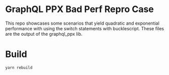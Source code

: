 # GraphQL PPX Bad Perf Repro Case

This repo showcases some scenarios that yield quadratic and exponential performance with using the switch statements with bucklescript. These files are the output of the graphql_ppx lib.

# Build

```
yarn rebuild
```
